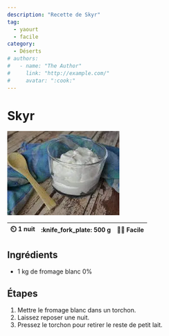 ```yaml
---
description: "Recette de Skyr"
tag:
  - yaourt
  - facile
category:
  - Déserts
# authors:
#   - name: "The Author"
#     link: "http://example.com/"
#     avatar: ":cook:"
---
```


# Skyr

![](/static/skyr.webp)

| :timer_clock: 1 nuit | :knife_fork_plate: 500 g | :cook: Facile |
| :------------------: | :----------------------: | :-----------: |

## Ingrédients

- 1 kg de fromage blanc 0%

## Étapes

1. Mettre le fromage blanc dans un torchon.
1. Laissez reposer une nuit.
1. Pressez le torchon pour retirer le reste de petit lait.
